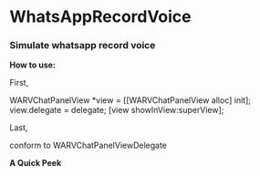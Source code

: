WhatsAppRecordVoice
===================

### Simulate whatsapp record voice 

**How to use:**

First,

 WARVChatPanelView *view = [[WARVChatPanelView alloc] init];
 view.delegate = delegate;
 [view showInView:superView];
 
Last,

 conform to WARVChatPanelViewDelegate
 
**A Quick Peek**
